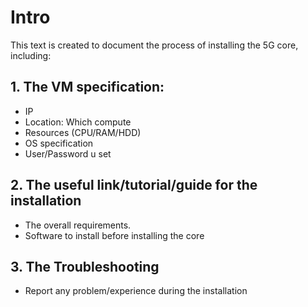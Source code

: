 # Intro
This text is created to document the process of installing the 5G core, including:
## 1. The VM specification:
  - IP
  - Location: Which compute
  - Resources (CPU/RAM/HDD)
  - OS specification
  - User/Password u set 
## 2. The useful link/tutorial/guide for the installation 
  - The overall requirements.
  - Software to install before installing the core
## 3. The Troubleshooting
  - Report any problem/experience during the installation
